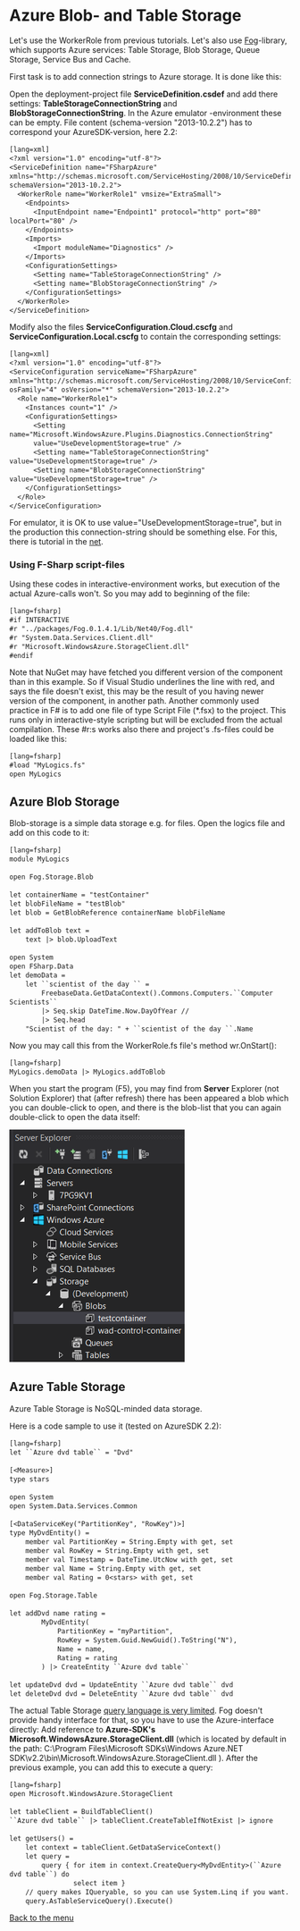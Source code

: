 
# Azure Blob- and Table Storage #

Let's use the WorkerRole from previous tutorials. Let's also use [Fog](http://dmohl.github.io/Fog/)-library, which supports Azure services: Table Storage, Blob Storage, Queue Storage, Service Bus and Cache.

First task is to add connection strings to Azure storage. It is done like this:

Open the deployment-project file **ServiceDefinition.csdef** and add there settings: **TableStorageConnectionString** and **BlobStorageConnectionString**. In the Azure emulator -environment these can be empty. File content (schema-version "2013-10.2.2") has to correspond your AzureSDK-version, here 2.2:

	[lang=xml]
	<?xml version="1.0" encoding="utf-8"?>
	<ServiceDefinition name="FSharpAzure" 
	xmlns="http://schemas.microsoft.com/ServiceHosting/2008/10/ServiceDefinition"
	schemaVersion="2013-10.2.2">
	  <WorkerRole name="WorkerRole1" vmsize="ExtraSmall">
	    <Endpoints>
	      <InputEndpoint name="Endpoint1" protocol="http" port="80" localPort="80" />
	    </Endpoints>
	    <Imports>
	      <Import moduleName="Diagnostics" />
	    </Imports>
	    <ConfigurationSettings>
	      <Setting name="TableStorageConnectionString" />
	      <Setting name="BlobStorageConnectionString" />
	    </ConfigurationSettings>    
	  </WorkerRole>
	</ServiceDefinition>

Modify also the files **ServiceConfiguration.Cloud.cscfg** and **ServiceConfiguration.Local.cscfg** to contain the corresponding settings:
	
	[lang=xml]
	<?xml version="1.0" encoding="utf-8"?>
	<ServiceConfiguration serviceName="FSharpAzure" 
	xmlns="http://schemas.microsoft.com/ServiceHosting/2008/10/ServiceConfiguration"
	osFamily="4" osVersion="*" schemaVersion="2013-10.2.2">
	  <Role name="WorkerRole1">
	    <Instances count="1" />
	    <ConfigurationSettings>
	      <Setting name="Microsoft.WindowsAzure.Plugins.Diagnostics.ConnectionString" 
		  value="UseDevelopmentStorage=true" />
	      <Setting name="TableStorageConnectionString" value="UseDevelopmentStorage=true" />
	      <Setting name="BlobStorageConnectionString" value="UseDevelopmentStorage=true" />
	    </ConfigurationSettings>
	  </Role>
	</ServiceConfiguration>

For emulator, it is OK to use value="UseDevelopmentStorage=true", but in the production this connection-string should be something else. For this, there is tutorial in the [net](http://msdn.microsoft.com/library/azure/ee758697.aspx).

### Using F-Sharp script-files ###

Using these codes in interactive-environment works, but execution of the actual Azure-calls won't. So you may add to beginning of the file:

    [lang=fsharp]
    #if INTERACTIVE
    #r "../packages/Fog.0.1.4.1/Lib/Net40/Fog.dll"
    #r "System.Data.Services.Client.dll"
    #r "Microsoft.WindowsAzure.StorageClient.dll"
    #endif

Note that NuGet may have fetched you different version of the component than in this example. So if Visual Studio underlines the line with red, and says the file doesn't exist, this may be the result of you having newer version of the component, in another path. 
Another commonly used practice in F# is to add one file of type Script File (*.fsx) to the project. This runs only in interactive-style scripting but will be excluded from the actual compilation. These #r:s works also there and project's  .fs-files could be loaded like this: 

    [lang=fsharp]
    #load "MyLogics.fs"
    open MyLogics

 
## Azure Blob Storage ##

Blob-storage is a simple data storage e.g. for files. Open the logics file and add on this code to it:

    [lang=fsharp]
    module MyLogics
    
    open Fog.Storage.Blob
    
    let containerName = "testContainer"
    let blobFileName = "testBlob"
    let blob = GetBlobReference containerName blobFileName
    
    let addToBlob text = 
        text |> blob.UploadText

    open System
    open FSharp.Data
    let demoData =
        let ``scientist of the day `` = 
            FreebaseData.GetDataContext().Commons.Computers.``Computer Scientists``
            |> Seq.skip DateTime.Now.DayOfYear //
            |> Seq.head
        "Scientist of the day: " + ``scientist of the day ``.Name

    
Now you may call this from the WorkerRole.fs file's method wr.OnStart():

    [lang=fsharp]
    MyLogics.demoData |> MyLogics.addToBlob

When you start the program (F5), you may find from **Server** Explorer (not Solution Explorer) that (after refresh) there has been appeared a blob which you can double-click to open, and there is the blob-list that you can again double-click to open the data itself:

![](1-ServerExplorer.png)

## Azure Table Storage ##

Azure Table Storage is NoSQL-minded data storage.

Here is a code sample to use it (tested on AzureSDK 2.2):

    [lang=fsharp]
    let ``Azure dvd table`` = "Dvd"

    [<Measure>]
    type stars

    open System
    open System.Data.Services.Common

    [<DataServiceKey("PartitionKey", "RowKey")>] 
    type MyDvdEntity() = 
        member val PartitionKey = String.Empty with get, set
        member val RowKey = String.Empty with get, set
        member val Timestamp = DateTime.UtcNow with get, set
        member val Name = String.Empty with get, set
        member val Rating = 0<stars> with get, set

    open Fog.Storage.Table

    let addDvd name rating = 
            MyDvdEntity(
                PartitionKey = "myPartition",
                RowKey = System.Guid.NewGuid().ToString("N"),
                Name = name,
                Rating = rating
            ) |> CreateEntity ``Azure dvd table``

    let updateDvd dvd = UpdateEntity ``Azure dvd table`` dvd
    let deleteDvd dvd = DeleteEntity ``Azure dvd table`` dvd

The actual Table Storage [query language is very limited](http://msdn.microsoft.com/en-us/library/windowsazure/dd135725.aspx). Fog doesn't provide handy interface for that, so you have to use the Azure-interface directly: Add reference to **Azure-SDK's Microsoft.WindowsAzure.StorageClient.dll** (which is located by default in the path: C:\Program Files\Microsoft SDKs\Windows Azure\.NET SDK\v2.2\bin\Microsoft.WindowsAzure.StorageClient.dll ).
After the previous example, you can add this to execute a query:

    [lang=fsharp]
    open Microsoft.WindowsAzure.StorageClient

    let tableClient = BuildTableClient()
    ``Azure dvd table`` |> tableClient.CreateTableIfNotExist |> ignore

    let getUsers() = 
        let context = tableClient.GetDataServiceContext()
        let query = 
            query { for item in context.CreateQuery<MyDvdEntity>(``Azure dvd table``) do
                    select item }
        // query makes IQueryable, so you can use System.Linq if you want.
        query.AsTableServiceQuery().Execute()

 

[Back to the menu](../ReadmeEng.html)